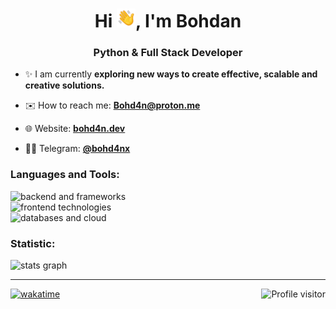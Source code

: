 <h1 align="center">Hi <img src="./src/wave.gif" width="30px">, I'm Bohdan</h1>
<h3 align="center">Python & Full Stack Developer</h3>

- ✨ I am currently **exploring new ways to create effective, scalable and creative solutions.**

- ✉️ How to reach me: **Bohd4n@proton.me**

- 🌐 Website: **[bohd4n.dev](https://www.bohd4n.dev/)**

- 👨‍💻 Telegram: **[@bohd4nx](https://t.me/m/rIGIK9upYmNh)**

<h3 align="left">Languages and Tools: </h3>
<div align="left">
  <img src="https://skillicons.dev/icons?i=py,django,fastapi,flask,nodejs,express" height="35" alt="backend and frameworks"  />
</div>
<div align="left">
  <img src="https://skillicons.dev/icons?i=react,tailwind,astro,js,ts,html,css" height="35" alt="frontend technologies"  />
</div>
<div align="left">
  <img src="https://skillicons.dev/icons?i=mysql,postgresql,aws,vercel,sqlite,docker,mongodb" height="35" alt="databases and cloud"  />
</div>

####

<h3 align="left">Statistic: </h3>

  <img src="https://github-readme-stats.vercel.app/api?username=bohd4nx&hide=prs&hide_title=false&hide_rank=false&show_icons=true&include_all_commits=true&count_private=true&disable_animations=false&theme=dark&locale=en&hide_border=false&order=1" height="150" alt="stats graph"  />

---

<a href="https://komarev.com/ghpvc/?username=bohd4nx">
  <img align="right" src="https://komarev.com/ghpvc/?username=bohd4nx&label=Profile%20views&color=0e75b6&style=plastic" alt="Profile visitor" />
</a>

[![wakatime](https://wakatime.com/badge/user/018d7e22-9a95-433a-bf5f-916fa8a41cbf.svg?style=plastic)](https://wakatime.com/@018d7e22-9a95-433a-bf5f-916fa8a41cbf)

